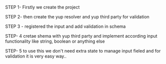

STEP 1- Firstly we create the project 

STEP 2- then create the yup resolver and yup third party for validation

STEP 3 - registered the input and add validation in schema 

STEP- 4 cretae shema with yup third party and implement according input 
          functionality like string, boolean or anything else

STEP- 5 to use this we don't need extra state to manage input fieled and for
        validation it is very easy way..

